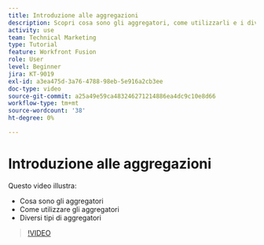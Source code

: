 ```yaml
---
title: Introduzione alle aggregazioni
description: Scopri cosa sono gli aggregatori, come utilizzarli e i diversi tipi di aggregatori in [!DNL Adobe Workfront Fusion].
activity: use
team: Technical Marketing
type: Tutorial
feature: Workfront Fusion
role: User
level: Beginner
jira: KT-9019
exl-id: a3ea475d-3a76-4788-98eb-5e916a2cb3ee
doc-type: video
source-git-commit: a25a49e59ca483246271214886ea4dc9c10e8d66
workflow-type: tm+mt
source-wordcount: '38'
ht-degree: 0%

---
```


# Introduzione alle aggregazioni

Questo video illustra:

* Cosa sono gli aggregatori
* Come utilizzare gli aggregatori
* Diversi tipi di aggregatori

>[!VIDEO](https://video.tv.adobe.com/v/335279/?quality=12&learn=on)
